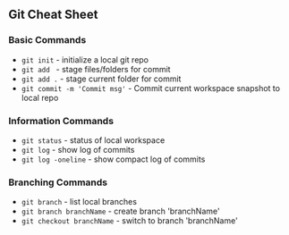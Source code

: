 ## Git Cheat Sheet


### Basic Commands
* `git init` - initialize a local git repo
* `git add ` - stage files/folders for commit
* `git add .` - stage current folder for commit
* `git commit -m 'Commit msg'` - Commit current workspace snapshot to local repo

### Information Commands
* `git status` - status of local workspace
* `git log` - show log of commits
* `git log -oneline` - show compact log of commits

### Branching Commands
* `git branch` - list local branches
* `git branch branchName` - create branch 'branchName'
* `git checkout branchName` - switch to branch 'branchName'
